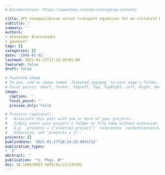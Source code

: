 ```yaml
---
# Documentation: https://wowchemy.com/docs/managing-content/

title: 2PI nonequilibrium versus transport equations for an ultracold Bose gas
subtitle: ''
summary: ''
authors:
- Alexander Branschadel
- gasenzer
tags: []
categories: []
date: '2008-01-01'
lastmod: 2021-01-27T17:24:26+01:00
featured: false
draft: false

# Featured image
# To use, add an image named `featured.jpg/png` to your page's folder.
# Focal points: Smart, Center, TopLeft, Top, TopRight, Left, Right, BottomLeft, Bottom, BottomRight.
image:
  caption: ''
  focal_point: ''
  preview_only: false

# Projects (optional).
#   Associate this post with one or more of your projects.
#   Simply enter your project's folder or file name without extension.
#   E.g. `projects = ["internal-project"]` references `content/project/deep-learning/index.md`.
#   Otherwise, set `projects = []`.
projects: []
publishDate: '2021-01-27T16:24:26.084171Z'
publication_types:
- '2'
abstract: ''
publication: '*J. Phys. B*'
doi: 10.1088/0953-4075/41/13/135302
---
```

